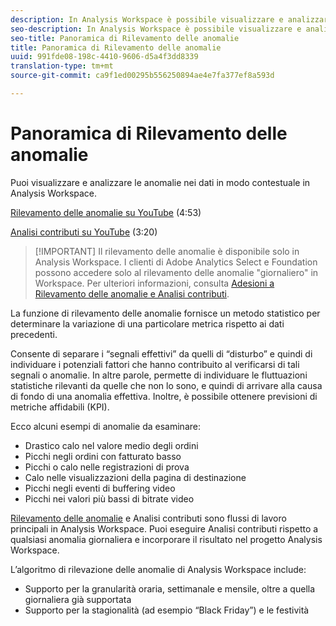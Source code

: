 ```yaml
---
description: In Analysis Workspace è possibile visualizzare e analizzare le anomalie nei dati in modo contestuale.
seo-description: In Analysis Workspace è possibile visualizzare e analizzare le anomalie nei dati in modo contestuale.
seo-title: Panoramica di Rilevamento delle anomalie
title: Panoramica di Rilevamento delle anomalie
uuid: 991fde08-198c-4410-9606-d5a4f3dd8339
translation-type: tm+mt
source-git-commit: ca9f1ed00295b556250894ae4e7fa377ef8a593d

---
```



# Panoramica di Rilevamento delle anomalie

Puoi visualizzare e analizzare le anomalie nei dati in modo contestuale in Analysis Workspace.

[Rilevamento delle anomalie su YouTube](https://www.youtube.com/watch?v=krXyQCjXoeU&index=63&list=PL2tCx83mn7GuNnQdYGOtlyCu0V5mEZ8sS) (4:53)

[Analisi contributi su YouTube](https://www.youtube.com/watch?v=MbpeJIADtGk&index=64&list=PL2tCx83mn7GuNnQdYGOtlyCu0V5mEZ8sS) (3:20)

> [!IMPORTANT] Il rilevamento delle anomalie è disponibile solo in Analysis Workspace. I clienti di Adobe Analytics Select e Foundation possono accedere solo al rilevamento delle anomalie "giornaliero" in Workspace. Per ulteriori informazioni, consulta [Adesioni a Rilevamento delle anomalie e Analisi contributi](../contribution-analysis/ca-tokens.md).

La funzione di rilevamento delle anomalie fornisce un metodo statistico per determinare la variazione di una particolare metrica rispetto ai dati precedenti.

Consente di separare i “segnali effettivi” da quelli di “disturbo” e quindi di individuare i potenziali fattori che hanno contribuito al verificarsi di tali segnali o anomalie. In altre parole, permette di individuare le fluttuazioni statistiche rilevanti da quelle che non lo sono, e quindi di arrivare alla causa di fondo di una anomalia effettiva. Inoltre, è possibile ottenere previsioni di metriche affidabili (KPI).

Ecco alcuni esempi di anomalie da esaminare:

* Drastico calo nel valore medio degli ordini
* Picchi negli ordini con fatturato basso
* Picchi o calo nelle registrazioni di prova
* Calo nelle visualizzazioni della pagina di destinazione
* Picchi negli eventi di buffering video
* Picchi nei valori più bassi di bitrate video

[Rilevamento delle anomalie](https://marketing.adobe.com/resources/help/en_US/analytics/contribution/ca_main.html) e Analisi contributi sono flussi di lavoro principali in Analysis Workspace. Puoi eseguire Analisi contributi rispetto a qualsiasi anomalia giornaliera e incorporare il risultato nel progetto Analysis Workspace.

L’algoritmo di rilevazione delle anomalie di Analysis Workspace include:

* Supporto per la granularità oraria, settimanale e mensile, oltre a quella giornaliera già supportata
* Supporto per la stagionalità (ad esempio “Black Friday”) e le festività
